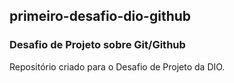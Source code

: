## primeiro-desafio-dio-github
### Desafio de Projeto sobre Git/Github
Repositório criado para o Desafio de Projeto da DIO.
